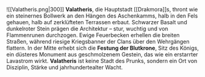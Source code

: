 ![[Valatheris.png|300]]
**Valatheris**, die Hauptstadt [[Drakmora]]s, thront wie ein steinernes Bollwerk an den Hängen des Aschenkamms, halb in den Fels gehauen, halb auf zerklüfteten Terrassen erbaut. Schwarzer Basalt und dunkelroter Stein prägen die Architektur – stur, wuchtig und von Flammenrunen durchzogen. Ewige Feuerbecken erhellen die breiten Straßen, während riesige Kriegsbanner der Clans über den Wehrgängen flattern. In der Mitte erhebt sich die **Festung der Blutkrone**, Sitz des Königs, ein düsteres Monument aus geschmolzenem Gestein, das wie ein erstarrter Lavastrom wirkt. **Valatheris** ist keine Stadt des Prunks, sondern ein Ort von Disziplin, Stärke und jahrhundertealter Wacht.